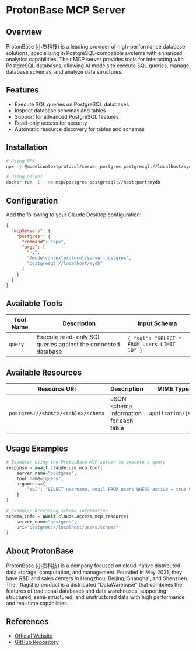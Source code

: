 # ProtonBase MCP Server

## Overview

ProtonBase (小质科技) is a leading provider of high-performance database solutions, specializing in PostgreSQL-compatible systems with enhanced analytics capabilities. Their MCP server provides tools for interacting with PostgreSQL databases, allowing AI models to execute SQL queries, manage database schemas, and analyze data structures.

## Features

- Execute SQL queries on PostgreSQL databases
- Inspect database schemas and tables
- Support for advanced PostgreSQL features
- Read-only access for security
- Automatic resource discovery for tables and schemas

## Installation

```bash
# Using NPX
npx -y @modelcontextprotocol/server-postgres postgresql://localhost/mydb

# Using Docker
docker run -i --rm mcp/postgres postgresql://host:port/mydb
```

## Configuration

Add the following to your Claude Desktop configuration:

```json
{
  "mcpServers": {
    "postgres": {
      "command": "npx",
      "args": [
        "-y",
        "@modelcontextprotocol/server-postgres",
        "postgresql://localhost/mydb"
      ]
    }
  }
}
```

## Available Tools

| Tool Name | Description | Input Schema |
|-----------|-------------|------------|
| `query` | Execute read-only SQL queries against the connected database | `{ "sql": "SELECT * FROM users LIMIT 10" }` |

## Available Resources

| Resource URI | Description | MIME Type |
|--------------|-------------|----------|
| `postgres://<host>/<table>/schema` | JSON schema information for each table | `application/json` |

## Usage Examples

```python
# Example: Using the ProtonBase MCP server to execute a query
response = await claude.use_mcp_tool(
    server_name="postgres",
    tool_name="query",
    arguments={
        "sql": "SELECT username, email FROM users WHERE active = true ORDER BY created_at DESC LIMIT 5"
    }
)

# Example: Accessing schema information
schema_info = await claude.access_mcp_resource(
    server_name="postgres",
    uri="postgres://localhost/users/schema"
)
```

## About ProtonBase

ProtonBase (小质科技) is a company focused on cloud-native distributed data storage, computation, and management. Founded in May 2021, they have R&D and sales centers in Hangzhou, Beijing, Shanghai, and Shenzhen. Their flagship product is a distributed "DataWarebase" that combines the features of traditional databases and data warehouses, supporting structured, semi-structured, and unstructured data with high performance and real-time capabilities.

## References

- [Official Website](https://www.protonbase.com)
- [GitHub Repository](https://github.com/modelcontextprotocol/servers/tree/main/src/postgres)
